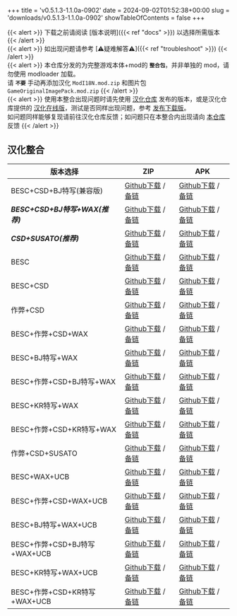 +++
title = 'v0.5.1.3-1.1.0a-0902'
date = 2024-09-02T01:52:38+00:00
slug = 'downloads/v0.5.1.3-1.1.0a-0902'
showTableOfContents = false
+++

{{< alert >}}
下载之前请阅读 [版本说明]({{< ref "docs" >}}) 以选择所需版本
{{< /alert >}}
<br>
{{< alert >}}
如出现问题请参考 [⚠疑难解答⚠]({{< ref "troubleshoot" >}})
{{< /alert >}}
<br>
{{< alert >}}
本仓库分发的为完整游戏本体+mod的 **`整合包`**，并非单独的 mod，请勿使用 modloader 加载。
<br>
请 **`不要`** 手动再添加汉化 `ModI18N.mod.zip` 和图片包 `GameOriginalImagePack.mod.zip`
{{< /alert >}}
<br>
{{< alert >}}
使用本整合出现问题时请先使用 [汉化仓库](https://github.com/Eltirosto/Degrees-of-Lewdity-Chinese-Localization) 发布的版本，或是汉化仓库提供的 [汉化在线版](https://eltirosto.github.io/Degrees-of-Lewdity-Chinese-Localization/)，测试是否同样出现问题，参考 [发布下载版](https://github.com/Eltirosto/Degrees-of-Lewdity-Chinese-Localization/blob/main/README.md#%E5%8F%91%E5%B8%83%E4%B8%8B%E8%BD%BD%E7%89%88)。
<br>
如问题同样能够复现请前往汉化仓库反馈；如问题只在本整合内出现请向 [本仓库](https://github.com/DoL-Lyra/Lyra/issues) 反馈
{{< /alert >}}

## 汉化整合

|           版本选择            |                                                                                                                                                                    ZIP                                                                                                                                                                     |                                                                                                                                                                    APK                                                                                                                                                                     |
|-------------------------------|--------------------------------------------------------------------------------------------------------------------------------------------------------------------------------------------------------------------------------------------------------------------------------------------------------------------------------------------|--------------------------------------------------------------------------------------------------------------------------------------------------------------------------------------------------------------------------------------------------------------------------------------------------------------------------------------------|
|BESC+CSD+BJ特写(兼容版)        |[Github下载](https://github.com/DoL-Lyra/Lyra/releases/download/v0.5.1.3-1.1.0a-0902/DoL-0.5.1.3-Lyra-1.1.0a-polyfill-besc-cheat-csd-sideviewbj-0902.zip ) / [备链](https://ghfast.top/https://github.com/DoL-Lyra/Lyra/releases/download/v0.5.1.3-1.1.0a-0902/DoL-0.5.1.3-Lyra-1.1.0a-polyfill-besc-cheat-csd-sideviewbj-0902.zip )|[Github下载](https://github.com/DoL-Lyra/Lyra/releases/download/v0.5.1.3-1.1.0a-0902/DoL-0.5.1.3-Lyra-1.1.0a-polyfill-besc-cheat-csd-sideviewbj-0902.apk ) / [备链](https://ghfast.top/https://github.com/DoL-Lyra/Lyra/releases/download/v0.5.1.3-1.1.0a-0902/DoL-0.5.1.3-Lyra-1.1.0a-polyfill-besc-cheat-csd-sideviewbj-0902.apk )|
|***BESC+CSD+BJ特写+WAX(推荐)***|[Github下载](https://github.com/DoL-Lyra/Lyra/releases/download/v0.5.1.3-1.1.0a-0902/DoL-0.5.1.3-Lyra-1.1.0a-besc-wax-csd-sideviewbj-0902.zip ) / [备链](https://ghfast.top/https://github.com/DoL-Lyra/Lyra/releases/download/v0.5.1.3-1.1.0a-0902/DoL-0.5.1.3-Lyra-1.1.0a-besc-wax-csd-sideviewbj-0902.zip )                      |[Github下载](https://github.com/DoL-Lyra/Lyra/releases/download/v0.5.1.3-1.1.0a-0902/DoL-0.5.1.3-Lyra-1.1.0a-besc-wax-csd-sideviewbj-0902.apk ) / [备链](https://ghfast.top/https://github.com/DoL-Lyra/Lyra/releases/download/v0.5.1.3-1.1.0a-0902/DoL-0.5.1.3-Lyra-1.1.0a-besc-wax-csd-sideviewbj-0902.apk )                      |
|***CSD+SUSATO(推荐)***         |[Github下载](https://github.com/DoL-Lyra/Lyra/releases/download/v0.5.1.3-1.1.0a-0902/DoL-0.5.1.3-Lyra-1.1.0a-susato-csd-0902.zip ) / [备链](https://ghfast.top/https://github.com/DoL-Lyra/Lyra/releases/download/v0.5.1.3-1.1.0a-0902/DoL-0.5.1.3-Lyra-1.1.0a-susato-csd-0902.zip )                                                |[Github下载](https://github.com/DoL-Lyra/Lyra/releases/download/v0.5.1.3-1.1.0a-0902/DoL-0.5.1.3-Lyra-1.1.0a-susato-csd-0902.apk ) / [备链](https://ghfast.top/https://github.com/DoL-Lyra/Lyra/releases/download/v0.5.1.3-1.1.0a-0902/DoL-0.5.1.3-Lyra-1.1.0a-susato-csd-0902.apk )                                                |
|BESC                           |[Github下载](https://github.com/DoL-Lyra/Lyra/releases/download/v0.5.1.3-1.1.0a-0902/DoL-0.5.1.3-Lyra-1.1.0a-besc-0902.zip ) / [备链](https://ghfast.top/https://github.com/DoL-Lyra/Lyra/releases/download/v0.5.1.3-1.1.0a-0902/DoL-0.5.1.3-Lyra-1.1.0a-besc-0902.zip )                                                            |[Github下载](https://github.com/DoL-Lyra/Lyra/releases/download/v0.5.1.3-1.1.0a-0902/DoL-0.5.1.3-Lyra-1.1.0a-besc-0902.apk ) / [备链](https://ghfast.top/https://github.com/DoL-Lyra/Lyra/releases/download/v0.5.1.3-1.1.0a-0902/DoL-0.5.1.3-Lyra-1.1.0a-besc-0902.apk )                                                            |
|BESC+CSD                       |[Github下载](https://github.com/DoL-Lyra/Lyra/releases/download/v0.5.1.3-1.1.0a-0902/DoL-0.5.1.3-Lyra-1.1.0a-besc-csd-0902.zip ) / [备链](https://ghfast.top/https://github.com/DoL-Lyra/Lyra/releases/download/v0.5.1.3-1.1.0a-0902/DoL-0.5.1.3-Lyra-1.1.0a-besc-csd-0902.zip )                                                    |[Github下载](https://github.com/DoL-Lyra/Lyra/releases/download/v0.5.1.3-1.1.0a-0902/DoL-0.5.1.3-Lyra-1.1.0a-besc-csd-0902.apk ) / [备链](https://ghfast.top/https://github.com/DoL-Lyra/Lyra/releases/download/v0.5.1.3-1.1.0a-0902/DoL-0.5.1.3-Lyra-1.1.0a-besc-csd-0902.apk )                                                    |
|作弊+CSD                       |[Github下载](https://github.com/DoL-Lyra/Lyra/releases/download/v0.5.1.3-1.1.0a-0902/DoL-0.5.1.3-Lyra-1.1.0a-cheat-csd-0902.zip ) / [备链](https://ghfast.top/https://github.com/DoL-Lyra/Lyra/releases/download/v0.5.1.3-1.1.0a-0902/DoL-0.5.1.3-Lyra-1.1.0a-cheat-csd-0902.zip )                                                  |[Github下载](https://github.com/DoL-Lyra/Lyra/releases/download/v0.5.1.3-1.1.0a-0902/DoL-0.5.1.3-Lyra-1.1.0a-cheat-csd-0902.apk ) / [备链](https://ghfast.top/https://github.com/DoL-Lyra/Lyra/releases/download/v0.5.1.3-1.1.0a-0902/DoL-0.5.1.3-Lyra-1.1.0a-cheat-csd-0902.apk )                                                  |
|BESC+作弊+CSD+WAX              |[Github下载](https://github.com/DoL-Lyra/Lyra/releases/download/v0.5.1.3-1.1.0a-0902/DoL-0.5.1.3-Lyra-1.1.0a-besc-wax-cheat-csd-0902.zip ) / [备链](https://ghfast.top/https://github.com/DoL-Lyra/Lyra/releases/download/v0.5.1.3-1.1.0a-0902/DoL-0.5.1.3-Lyra-1.1.0a-besc-wax-cheat-csd-0902.zip )                                |[Github下载](https://github.com/DoL-Lyra/Lyra/releases/download/v0.5.1.3-1.1.0a-0902/DoL-0.5.1.3-Lyra-1.1.0a-besc-wax-cheat-csd-0902.apk ) / [备链](https://ghfast.top/https://github.com/DoL-Lyra/Lyra/releases/download/v0.5.1.3-1.1.0a-0902/DoL-0.5.1.3-Lyra-1.1.0a-besc-wax-cheat-csd-0902.apk )                                |
|BESC+BJ特写+WAX                |[Github下载](https://github.com/DoL-Lyra/Lyra/releases/download/v0.5.1.3-1.1.0a-0902/DoL-0.5.1.3-Lyra-1.1.0a-besc-wax-sideviewbj-0902.zip ) / [备链](https://ghfast.top/https://github.com/DoL-Lyra/Lyra/releases/download/v0.5.1.3-1.1.0a-0902/DoL-0.5.1.3-Lyra-1.1.0a-besc-wax-sideviewbj-0902.zip )                              |[Github下载](https://github.com/DoL-Lyra/Lyra/releases/download/v0.5.1.3-1.1.0a-0902/DoL-0.5.1.3-Lyra-1.1.0a-besc-wax-sideviewbj-0902.apk ) / [备链](https://ghfast.top/https://github.com/DoL-Lyra/Lyra/releases/download/v0.5.1.3-1.1.0a-0902/DoL-0.5.1.3-Lyra-1.1.0a-besc-wax-sideviewbj-0902.apk )                              |
|BESC+作弊+CSD+BJ特写+WAX       |[Github下载](https://github.com/DoL-Lyra/Lyra/releases/download/v0.5.1.3-1.1.0a-0902/DoL-0.5.1.3-Lyra-1.1.0a-besc-wax-cheat-csd-sideviewbj-0902.zip ) / [备链](https://ghfast.top/https://github.com/DoL-Lyra/Lyra/releases/download/v0.5.1.3-1.1.0a-0902/DoL-0.5.1.3-Lyra-1.1.0a-besc-wax-cheat-csd-sideviewbj-0902.zip )          |[Github下载](https://github.com/DoL-Lyra/Lyra/releases/download/v0.5.1.3-1.1.0a-0902/DoL-0.5.1.3-Lyra-1.1.0a-besc-wax-cheat-csd-sideviewbj-0902.apk ) / [备链](https://ghfast.top/https://github.com/DoL-Lyra/Lyra/releases/download/v0.5.1.3-1.1.0a-0902/DoL-0.5.1.3-Lyra-1.1.0a-besc-wax-cheat-csd-sideviewbj-0902.apk )          |
|BESC+KR特写+WAX                |[Github下载](https://github.com/DoL-Lyra/Lyra/releases/download/v0.5.1.3-1.1.0a-0902/DoL-0.5.1.3-Lyra-1.1.0a-besc-wax-sideviewkr-0902.zip ) / [备链](https://ghfast.top/https://github.com/DoL-Lyra/Lyra/releases/download/v0.5.1.3-1.1.0a-0902/DoL-0.5.1.3-Lyra-1.1.0a-besc-wax-sideviewkr-0902.zip )                              |[Github下载](https://github.com/DoL-Lyra/Lyra/releases/download/v0.5.1.3-1.1.0a-0902/DoL-0.5.1.3-Lyra-1.1.0a-besc-wax-sideviewkr-0902.apk ) / [备链](https://ghfast.top/https://github.com/DoL-Lyra/Lyra/releases/download/v0.5.1.3-1.1.0a-0902/DoL-0.5.1.3-Lyra-1.1.0a-besc-wax-sideviewkr-0902.apk )                              |
|BESC+作弊+CSD+KR特写+WAX       |[Github下载](https://github.com/DoL-Lyra/Lyra/releases/download/v0.5.1.3-1.1.0a-0902/DoL-0.5.1.3-Lyra-1.1.0a-besc-wax-cheat-csd-sideviewkr-0902.zip ) / [备链](https://ghfast.top/https://github.com/DoL-Lyra/Lyra/releases/download/v0.5.1.3-1.1.0a-0902/DoL-0.5.1.3-Lyra-1.1.0a-besc-wax-cheat-csd-sideviewkr-0902.zip )          |[Github下载](https://github.com/DoL-Lyra/Lyra/releases/download/v0.5.1.3-1.1.0a-0902/DoL-0.5.1.3-Lyra-1.1.0a-besc-wax-cheat-csd-sideviewkr-0902.apk ) / [备链](https://ghfast.top/https://github.com/DoL-Lyra/Lyra/releases/download/v0.5.1.3-1.1.0a-0902/DoL-0.5.1.3-Lyra-1.1.0a-besc-wax-cheat-csd-sideviewkr-0902.apk )          |
|作弊+CSD+SUSATO                |[Github下载](https://github.com/DoL-Lyra/Lyra/releases/download/v0.5.1.3-1.1.0a-0902/DoL-0.5.1.3-Lyra-1.1.0a-susato-cheat-csd-0902.zip ) / [备链](https://ghfast.top/https://github.com/DoL-Lyra/Lyra/releases/download/v0.5.1.3-1.1.0a-0902/DoL-0.5.1.3-Lyra-1.1.0a-susato-cheat-csd-0902.zip )                                    |[Github下载](https://github.com/DoL-Lyra/Lyra/releases/download/v0.5.1.3-1.1.0a-0902/DoL-0.5.1.3-Lyra-1.1.0a-susato-cheat-csd-0902.apk ) / [备链](https://ghfast.top/https://github.com/DoL-Lyra/Lyra/releases/download/v0.5.1.3-1.1.0a-0902/DoL-0.5.1.3-Lyra-1.1.0a-susato-cheat-csd-0902.apk )                                    |
|BESC+WAX+UCB                   |[Github下载](https://github.com/DoL-Lyra/Lyra/releases/download/v0.5.1.3-1.1.0a-0902/DoL-0.5.1.3-Lyra-1.1.0a-besc-wax-ucb-0902.zip ) / [备链](https://ghfast.top/https://github.com/DoL-Lyra/Lyra/releases/download/v0.5.1.3-1.1.0a-0902/DoL-0.5.1.3-Lyra-1.1.0a-besc-wax-ucb-0902.zip )                                            |[Github下载](https://github.com/DoL-Lyra/Lyra/releases/download/v0.5.1.3-1.1.0a-0902/DoL-0.5.1.3-Lyra-1.1.0a-besc-wax-ucb-0902.apk ) / [备链](https://ghfast.top/https://github.com/DoL-Lyra/Lyra/releases/download/v0.5.1.3-1.1.0a-0902/DoL-0.5.1.3-Lyra-1.1.0a-besc-wax-ucb-0902.apk )                                            |
|BESC+作弊+CSD+WAX+UCB          |[Github下载](https://github.com/DoL-Lyra/Lyra/releases/download/v0.5.1.3-1.1.0a-0902/DoL-0.5.1.3-Lyra-1.1.0a-besc-wax-cheat-csd-ucb-0902.zip ) / [备链](https://ghfast.top/https://github.com/DoL-Lyra/Lyra/releases/download/v0.5.1.3-1.1.0a-0902/DoL-0.5.1.3-Lyra-1.1.0a-besc-wax-cheat-csd-ucb-0902.zip )                        |[Github下载](https://github.com/DoL-Lyra/Lyra/releases/download/v0.5.1.3-1.1.0a-0902/DoL-0.5.1.3-Lyra-1.1.0a-besc-wax-cheat-csd-ucb-0902.apk ) / [备链](https://ghfast.top/https://github.com/DoL-Lyra/Lyra/releases/download/v0.5.1.3-1.1.0a-0902/DoL-0.5.1.3-Lyra-1.1.0a-besc-wax-cheat-csd-ucb-0902.apk )                        |
|BESC+BJ特写+WAX+UCB            |[Github下载](https://github.com/DoL-Lyra/Lyra/releases/download/v0.5.1.3-1.1.0a-0902/DoL-0.5.1.3-Lyra-1.1.0a-besc-wax-sideviewbj-ucb-0902.zip ) / [备链](https://ghfast.top/https://github.com/DoL-Lyra/Lyra/releases/download/v0.5.1.3-1.1.0a-0902/DoL-0.5.1.3-Lyra-1.1.0a-besc-wax-sideviewbj-ucb-0902.zip )                      |[Github下载](https://github.com/DoL-Lyra/Lyra/releases/download/v0.5.1.3-1.1.0a-0902/DoL-0.5.1.3-Lyra-1.1.0a-besc-wax-sideviewbj-ucb-0902.apk ) / [备链](https://ghfast.top/https://github.com/DoL-Lyra/Lyra/releases/download/v0.5.1.3-1.1.0a-0902/DoL-0.5.1.3-Lyra-1.1.0a-besc-wax-sideviewbj-ucb-0902.apk )                      |
|BESC+作弊+CSD+BJ特写+WAX+UCB   |[Github下载](https://github.com/DoL-Lyra/Lyra/releases/download/v0.5.1.3-1.1.0a-0902/DoL-0.5.1.3-Lyra-1.1.0a-besc-wax-cheat-csd-sideviewbj-ucb-0902.zip ) / [备链](https://ghfast.top/https://github.com/DoL-Lyra/Lyra/releases/download/v0.5.1.3-1.1.0a-0902/DoL-0.5.1.3-Lyra-1.1.0a-besc-wax-cheat-csd-sideviewbj-ucb-0902.zip )  |[Github下载](https://github.com/DoL-Lyra/Lyra/releases/download/v0.5.1.3-1.1.0a-0902/DoL-0.5.1.3-Lyra-1.1.0a-besc-wax-cheat-csd-sideviewbj-ucb-0902.apk ) / [备链](https://ghfast.top/https://github.com/DoL-Lyra/Lyra/releases/download/v0.5.1.3-1.1.0a-0902/DoL-0.5.1.3-Lyra-1.1.0a-besc-wax-cheat-csd-sideviewbj-ucb-0902.apk )  |
|BESC+KR特写+WAX+UCB            |[Github下载](https://github.com/DoL-Lyra/Lyra/releases/download/v0.5.1.3-1.1.0a-0902/DoL-0.5.1.3-Lyra-1.1.0a-besc-wax-sideviewkr-ucb-0902.zip ) / [备链](https://ghfast.top/https://github.com/DoL-Lyra/Lyra/releases/download/v0.5.1.3-1.1.0a-0902/DoL-0.5.1.3-Lyra-1.1.0a-besc-wax-sideviewkr-ucb-0902.zip )                      |[Github下载](https://github.com/DoL-Lyra/Lyra/releases/download/v0.5.1.3-1.1.0a-0902/DoL-0.5.1.3-Lyra-1.1.0a-besc-wax-sideviewkr-ucb-0902.apk ) / [备链](https://ghfast.top/https://github.com/DoL-Lyra/Lyra/releases/download/v0.5.1.3-1.1.0a-0902/DoL-0.5.1.3-Lyra-1.1.0a-besc-wax-sideviewkr-ucb-0902.apk )                      |
|BESC+作弊+CSD+KR特写+WAX+UCB   |[Github下载](https://github.com/DoL-Lyra/Lyra/releases/download/v0.5.1.3-1.1.0a-0902/DoL-0.5.1.3-Lyra-1.1.0a-besc-wax-cheat-csd-sideviewkr-ucb-0902.zip ) / [备链](https://ghfast.top/https://github.com/DoL-Lyra/Lyra/releases/download/v0.5.1.3-1.1.0a-0902/DoL-0.5.1.3-Lyra-1.1.0a-besc-wax-cheat-csd-sideviewkr-ucb-0902.zip )  |[Github下载](https://github.com/DoL-Lyra/Lyra/releases/download/v0.5.1.3-1.1.0a-0902/DoL-0.5.1.3-Lyra-1.1.0a-besc-wax-cheat-csd-sideviewkr-ucb-0902.apk ) / [备链](https://ghfast.top/https://github.com/DoL-Lyra/Lyra/releases/download/v0.5.1.3-1.1.0a-0902/DoL-0.5.1.3-Lyra-1.1.0a-besc-wax-cheat-csd-sideviewkr-ucb-0902.apk )  |
